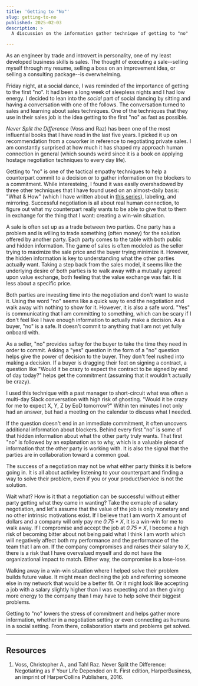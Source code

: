 ```yaml
---
title: 'Getting to "No"'
slug: getting-to-no
published: 2025-02-03
description: >
  A discussion on the information gather technique of getting to "no"

---
```


As an engineer by trade and introvert in personality, one of my least developed business skills is
sales. The thought of executing a sale--selling myself through my resume, selling a boss on an
improvement idea, or selling a consulting package--is overwhelming. 

Friday night, at a social dance, I was reminded of the importance of getting to the first "no".  It
had been a long week of sleepless nights and I had low energy. I decided to lean into the _social_
part of social dancing by sitting and having a conversation with one of the follows. The
conversation turned to sales and learning about sales techniques. One of the techniques that they
use in their sales job is the idea getting to the first "no" as fast as possible. 

_Never Split the Difference_ (Voss and Raz) has been one of the most influential books that I have
read in the last five years. I picked it up on recommendation from a coworker in reference to
negotiating private sales. I am constantly surprised at how much it has shaped my approach human
connection in general (which sounds weird since it is a book on applying hostage negotiation
techniques to every day life).

Getting to "no" is one of the tactical empathy techniques to help a counterpart commit to a decision
or to gather information on the blockers to a commitment. While interesteing, I found it was easily
overshadowed by three other techniques that I have found used on an almost-daily basis: "What & How"
(which I have written about in [this series](/posts/what-how-overview)), labeling, and mirroring.
Successful negotiation is all about real human connection, to figure out what my counterpart
really wants to be able to give that to them in exchange for the thing that I want: creating a
win-win situation.

A sale is often set up as a trade between two parties. One party has a problem and is willing to
trade something (often money) for the solution offered by another party. Each party comes to the
table with both public and hidden information. The game of sales is often modeled as the seller
trying to maximize the sale price and the buyer trying minimize it. However, the hidden information
is key to understanding what the other parties actually want. Taking a step back from the sales
model, it seems like the underlying desire of both parties is to walk away with a mutually agreed
upon value exchange, both feeling that the value exchange was fair. It is less about a specific
price.

Both parties are investing time into the negotiation and don't want to waste it. Using the word "no"
seems like a quick way to end the negotiation and walk away with nothing to show for it. However, it
is also a safe word. "Yes" is communicating that I am committing to something, which can be scary if
I don't feel like I have enough information to actually make a decision. As a buyer, "no" is a safe.
It doesn't commit to anything that I am not yet fully onboard with.

As a seller, "no" provides saftey for the buyer to take the time they need in order to commit.
Asking a "yes" question in the form of a "no" question helps give the power of decision to the
buyer. They don't feel rushed into making a decision. If a buyer is dragging their feet on signing a
contract, a question like "Would it be crazy to expect the contract to be signed by end of day
today?" helps get the commitment (assuming that it wouldn't actually be crazy).

I used this technique with a past manager to short-circuit what was often a multi-day Slack
conversation with high risk of ghosting. "Would it be crazy for me to expect X, Y, Z by EoD
tomorrow?" Within ten minutes I not only had an answer, but had a meeting on the calendar to discuss
what I needed.

If the question doesn't end in an immediate commitment, it often uncovers additional information
about blockers. Behind every first "no" is some of that hidden information about what the other
party truly wants. That first "no" is followed by an explanation as to why, which is a valuable
piece of information that the other party is working with. It is also the signal that the parties
are in collaboration toward a common goal.

The success of a negotiation may not be what either party thinks it is before going in. It is all
about activley listening to your counterpart and finding a way to solve their problem, even if you
or your product/service is not the solution.

Wait what? How is it that a negotiation can be successful without either party getting what they
came in wanting? Take the exmaple of a salary negotiation, and let's assume that the value of the
job is only monetary and no other intrinsic motivations exist. If I believe that I am worth _X_
amount of dollars and a company will only pay me _0.75 * X_, it is a win-win for me to walk away. If
I compromise and accept the job at _0.75 * X_, I become a high risk of becoming bitter about not
being paid what I think I am worth which will negatively affect both my performance and the
performance of the team that I am on. If the company compromises and raises their salary to _X_,
there is a risk that I have overvalued myself and do not have the organizational impact to match.
Either way, the compromise is a lose-lose.

Walking away in a win-win situation where I helped solve their problem builds future value. It might
mean declining the job and referring someone else in my network that would be a better fit. Or it
might look like accepting a job with a salary slightly higher than I was expecting and an then
giving more energy to the company than I may have to help solve their biggest problems. 

Getting to "no" lowers the stress of commitment and helps gather more information, whether in a
negotiation setting or even connecting as humans in a social setting. From there, collaboration
starts and problems get solved.

---

## Resources

1. Voss, Christopher A., and Tahl Raz. Never Split the Difference: Negotiating as If Your Life Depended on It. First edition, HarperBusiness, an imprint of HarperCollins Publishers, 2016.

